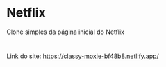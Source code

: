 # Netflix
 Clone simples da página inicial do Netflix
 
#
Link do site: https://classy-moxie-bf48b8.netlify.app/
